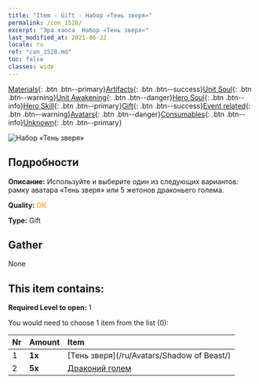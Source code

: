 ```yaml
---
title: "Item - Gift - Набор «Тень зверя»"
permalink: /con_1528/
excerpt: "Эра хаоса  Набор «Тень зверя»"
last_modified_at: 2021-06-22
locale: ru
ref: "con_1528.md"
toc: false
classes: wide
---
```

 [Materials](/ItemsRU/){: .btn .btn--primary}[Artifacts](/ItemsRU/Artifacts/){: .btn .btn--success}[Unit Soul](/ItemsRU/UnitSoul/){: .btn .btn--warning}[Unit Awakening](/ItemsRU/UnitAwakening/){: .btn .btn--danger}[Hero Soul](/ItemsRU/HeroSoul/){: .btn .btn--info}[Hero Skill](/ItemsRU/HeroSkill/){: .btn .btn--primary}[Gift](/ItemsRU/Gift/){: .btn .btn--success}[Event related](/ItemsRU/Events/){: .btn .btn--warning}[Avatars](/ItemsRU/Avatars/){: .btn .btn--danger}[Consumables](/ItemsRU/Consumables/){: .btn .btn--info}[Unknown](/ItemsRU/Unknown/){: .btn .btn--primary}

 ![Набор «Тень зверя»](/images/t/i_907142.png)

## Подробности
 **Описание:** Используйте и выберите один из следующих вариантов: рамку аватара «Тень зверя» или 5 жетонов драконьего голема.

 **Quality:** <span style="color: #FF8C00">OK</span>

 **Type:** Gift

## Gather

  None

## This item contains:

 **Required Level to open:** 1

 You would need to choose 1 item from the list (0):

  | Nr | Amount |     Item    |
  |:---|:-------|:------------|
  | 1 |  **1x** | [Тень зверя](/ru/Avatars/Shadow of Beast/) |  | 
  | 2 |  **5x** | [Драконий голем](/ItemsRU/unt_243/) |  | 
